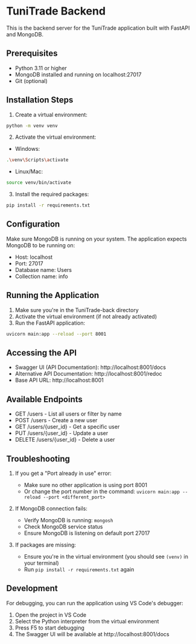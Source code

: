 # TuniTrade Backend

This is the backend server for the TuniTrade application built with FastAPI and MongoDB.

## Prerequisites

- Python 3.11 or higher
- MongoDB installed and running on localhost:27017
- Git (optional)

## Installation Steps

1. Create a virtual environment:

```bash
python -m venv venv
```

2. Activate the virtual environment:

- Windows:

```bash
.\venv\Scripts\activate
```

- Linux/Mac:

```bash
source venv/bin/activate
```

3. Install the required packages:

```bash
pip install -r requirements.txt
```

## Configuration

Make sure MongoDB is running on your system. The application expects MongoDB to be running on:

- Host: localhost
- Port: 27017
- Database name: Users
- Collection name: info

## Running the Application

1. Make sure you're in the TuniTrade-back directory
2. Activate the virtual environment (if not already activated)
3. Run the FastAPI application:

```bash
uvicorn main:app --reload --port 8001
```

## Accessing the API

- Swagger UI (API Documentation): http://localhost:8001/docs
- Alternative API Documentation: http://localhost:8001/redoc
- Base API URL: http://localhost:8001

## Available Endpoints

- GET /users - List all users or filter by name
- POST /users - Create a new user
- GET /users/{user_id} - Get a specific user
- PUT /users/{user_id} - Update a user
- DELETE /users/{user_id} - Delete a user

## Troubleshooting

1. If you get a "Port already in use" error:

   - Make sure no other application is using port 8001
   - Or change the port number in the command: `uvicorn main:app --reload --port <different_port>`

2. If MongoDB connection fails:

   - Verify MongoDB is running: `mongosh`
   - Check MongoDB service status
   - Ensure MongoDB is listening on default port 27017

3. If packages are missing:
   - Ensure you're in the virtual environment (you should see `(venv)` in your terminal)
   - Run `pip install -r requirements.txt` again

## Development

For debugging, you can run the application using VS Code's debugger:

1. Open the project in VS Code
2. Select the Python interpreter from the virtual environment
3. Press F5 to start debugging
4. The Swagger UI will be available at http://localhost:8001/docs
